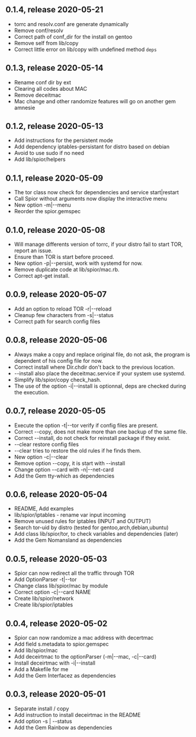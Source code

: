 ## 0.1.4, release 2020-05-21
* torrc and resolv.conf are generate dynamically
* Remove conf/resolv
* Correct path of conf_dir for the install on gentoo
* Remove self from lib/copy
* Correct little error on lib/copy with undefined method `deps`

## 0.1.3, release 2020-05-14
* Rename conf dir by ext
* Clearing all codes about MAC
* Remove deceitmac
* Mac change and other randomize features will go on another gem amnesie

## 0.1.2, release 2020-05-13
* Add instructions for the persistent mode
* Add dependency iptables-persistant for distro based on debian
* Avoid to use sudo if no need
* Add lib/spior/helpers

## 0.1.1, release 2020-05-09
* The tor class now check for dependencies and service start|restart
* Call Spior without arguments now display the interactive menu
* New option -m|--menu
* Reorder the spior.gemspec

## 0.1.0, release 2020-05-08
* Will manage differents version of torrc, if your distro fail to start TOR, report an issue.
* Ensure than TOR is start before proceed.
* New option -p|--persist, work with systemd for now.
* Remove duplicate code at lib/spior/mac.rb.
* Correct apt-get install.

## 0.0.9, release 2020-05-07
* Add an option to reload TOR -r|--reload
* Cleanup few characters from -s|--status
* Correct path for search config files

## 0.0.8, release 2020-05-06
* Always make a copy and replace original file, do not ask, the program is dependent of his config file for now.
* Correct install where Dir.chdir don't back to the previous location.
* --install also place the deceitmac.service if your system use systemd.
* Simplify lib/spior/copy check\_hash.
* The use of the option -i|--install is optionnal, deps are checked during the execution.

## 0.0.7, release 2020-05-05
* Execute the option -t|--tor verify if config files are present.
* Correct --copy, does not make more than one backup of the same file.
* Correct --install, do not check for reinstall package if they exist.
* --clear restore config files
* --clear tries to restore the old rules if he finds them.
* New option -c|--clear
* Remove option --copy, it is start with --install
* Change option --card with -n|--net-card
* Add the Gem tty-which as dependencies

## 0.0.6, release 2020-05-04
* README, Add examples
* lib/spior/iptables - rename var input incoming
* Remove unused rules for iptables (INPUT and OUTPUT)
* Search tor-uid by distro (tested for gentoo,arch,debian,ubuntu)
* Add class lib/spior/tor, to check variables and dependencies (later)
* Add the Gem Nomansland as dependencies

## 0.0.5, release 2020-05-03
* Spior can now redirect all the traffic through TOR
* Add OptionParser -t|--tor
* Change class lib/spior/mac by module
* Correct option -c|--card NAME
* Create lib/spior/network
* Create lib/spior/iptables 

## 0.0.4, release 2020-05-02
* Spior can now randomize a mac address with decertmac
* Add field s.metadata to spior.gemspec
* Add lib/spior/mac
* Add deceirtmac to the optionParser (-m|--mac, -c|--card)
* Install deceirtmac with -i|--install
* Add a Makefile for me
* Add the Gem Interfacez as dependencies

## 0.0.3, release 2020-05-01
* Separate install / copy
* Add instruction to install deceirtmac in the README
* Add option -s | --status
* Add the Gem Rainbow as dependencies
